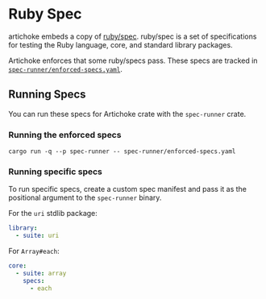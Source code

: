 # Ruby Spec

artichoke embeds a copy of [ruby/spec](../spec-runner/vendor/spec). ruby/spec is
a set of specifications for testing the Ruby language, core, and standard
library packages.

Artichoke enforces that some ruby/specs pass. These specs are tracked in
[`spec-runner/enforced-specs.yaml`](../spec-runner/enforced-specs.yaml).

## Running Specs

You can run these specs for Artichoke crate with the `spec-runner` crate.

### Running the enforced specs

```shell
cargo run -q --p spec-runner -- spec-runner/enforced-specs.yaml
```

### Running specific specs

To run specific specs, create a custom spec manifest and pass it as the
positional argument to the `spec-runner` binary.

For the `uri` stdlib package:

```yaml
library:
  - suite: uri
```

For `Array#each`:

```yaml
core:
  - suite: array
    specs:
      - each
```
